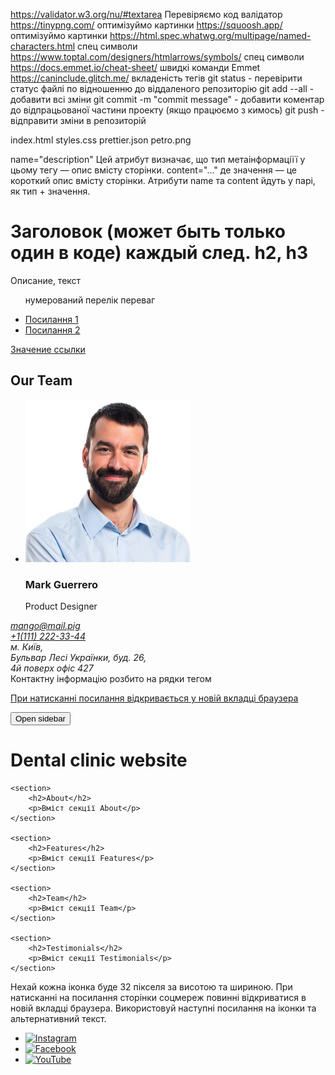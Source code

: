https://validator.w3.org/nu/#textarea Перевіряємо код валідатор
https://tinypng.com/ оптимізуймо картинки
https://squoosh.app/ оптимізуймо картинки
https://html.spec.whatwg.org/multipage/named-characters.html спец символи
https://www.toptal.com/designers/htmlarrows/symbols/ спец символи
https://docs.emmet.io/cheat-sheet/ швидкі команди Emmet
https://caninclude.glitch.me/ вкладеність тегів
git status - перевірити статус файлі по відношенню до віддаленого репозиторію 
git add --all - добавити всі зміни 
git commit -m "commit message" - добавити коментар до відпрацьованої частини проекту (якщо працюємо з кимось)
git push - відправити зміни в репозиторій

index.html
styles.css
prettier.json
petro.png

<!DOCTYPE html>
<html lang="en">
  <head>
    <meta charset="utf-8" />
    <meta name="description" content="Learning the basics of HTML for beginners" />
    <title>Текст, розміщений всередині тега <title>, відображається як назва вкладки браузера.</title>
  </head>
  <body>
    <!-- Вміст-->
  </body>
</html>
name="description" Цей атрибут визначає, що тип метаінформаціїї у цьому тегу — опис вмісту сторінки.
content="..." де значення — це короткий опис вмісту сторінки.
Атрибути name та content йдуть у парі, як тип + значення.

<!-- Заголовок, абзац, список, елементи списка -->
<h1>Заголовок (может быть только один в коде) каждый след. h2, h3 </h1>
<p>Описание, текст</p>
<ol>нумерований перелік переваг</ol>

<ul>
    <li>
        <a href="https://rabota.ua/">Посилання 1</a>
    </li>
    <li>
        <a href="https://jobs.dou.ua/">Посилання 2</a>
    </li>
</ul>

<a href="Ссылка" target="_blank">Значение ссылки</a>

<section>
<h2>Our Team</h2>
<ul>
<li>
<img src="./images/img-3.jpg" alt="Mark Guerrero" width="264" height="260">
<h3>Mark Guerrero</h3>
<p>Product Designer</p>
</li>
</ul>
</section>

<address>
  <a href="mailto:mango@mail.pig">mango@mail.pig</a><br />
  <a href="tel:+11112223344">+1(111) 222-33-44</a><br />
  м. Київ, <br />
  Бульвар Лесі Українки, буд. 26, <br /> 
  4й поверх офіс 427
</address>
Контактну інформацію розбито на рядки тегом <br />

<a
  href="https://goo.gl/maps/qBnEfK5AingPLZgb9" 
  target="_blank">При натисканні посилання відкривається у новій вкладці браузера
</a>

<button type="button">Open sidebar</button>

<!-- Після -->
<main>
    <h1>Dental clinic website</h1>
    
    <section>
        <h2>About</h2>
        <p>Вміст секції About</p>
    </section>
    
    <section>
        <h2>Features</h2>
        <p>Вміст секції Features</p>
    </section>
    
    <section>
        <h2>Team</h2>
        <p>Вміст секції Team</p>
    </section>
    
    <section>
        <h2>Testimonials</h2>
        <p>Вміст секції Testimonials</p>
    </section>
</main>


Нехай кожна іконка буде 32 пікселя за висотою та шириною. При натисканні на посилання сторінки соцмереж повинні відкриватися в новій вкладці браузера. Використовуй наступні посилання на іконки та альтернативний текст.
<footer>
  <ul>
    <li>
      <a href="https://www.instagram.com/" target="_blank">
        <img
          src="https://ac.goit.global/fullstack/html-css-v2/module-1/autocheck/b04insta.svg"
          width="32"
          height="32"
          alt="Instagram"
        />
      </a>
    </li>
    <li>
      <a href="https://www.facebook.com/" target="_blank">
        <img
          src="https://ac.goit.global/fullstack/html-css-v2/module-1/autocheck/b04facebook.svg"
          width="32"
          height="32"
          alt="Facebook"
        />
      </a>
    </li>
    <li>
      <a href="https://www.youtube.com/" target="_blank">
        <img
          src="https://ac.goit.global/fullstack/html-css-v2/module-1/autocheck/b04youtube.svg"
          width="32"
          height="32"
          alt="YouTube"
        />
      </a>
    </li>
  </ul>
</footer>
